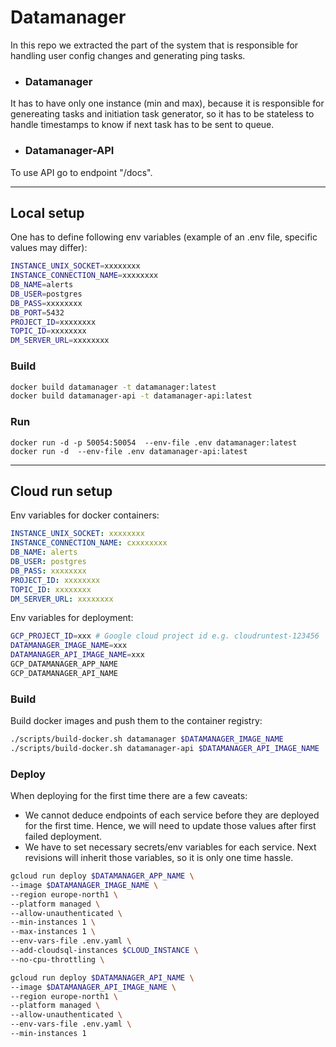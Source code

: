 # Datamanager

In this repo we extracted the part of the system that is responsible for handling user config changes and generating ping tasks.

- ### Datamanager

It has to have only one instance (min and max), because it is responsible for genereating tasks and initiation task generator, so it has to be stateless to handle timestamps to know if next task has to be sent to queue.

- ### Datamanager-API

To use API go to endpoint "/docs".

---

## Local setup

One has to define following env variables (example of an .env file, specific values may differ):

```bash
INSTANCE_UNIX_SOCKET=xxxxxxxx
INSTANCE_CONNECTION_NAME=xxxxxxxx
DB_NAME=alerts
DB_USER=postgres
DB_PASS=xxxxxxxx
DB_PORT=5432
PROJECT_ID=xxxxxxxx
TOPIC_ID=xxxxxxxx
DM_SERVER_URL=xxxxxxxx
```

### Build

```bash
docker build datamanager -t datamanager:latest
docker build datamanager-api -t datamanager-api:latest
```

### Run

```
docker run -d -p 50054:50054  --env-file .env datamanager:latest
docker run -d  --env-file .env datamanager-api:latest
```

---

## Cloud run setup

Env variables for docker containers:

```yaml
INSTANCE_UNIX_SOCKET: xxxxxxxx
INSTANCE_CONNECTION_NAME: cxxxxxxxx
DB_NAME: alerts
DB_USER: postgres
DB_PASS: xxxxxxxx
PROJECT_ID: xxxxxxxx
TOPIC_ID: xxxxxxxx
DM_SERVER_URL: xxxxxxxx
```

Env variables for deployment:

```bash
GCP_PROJECT_ID=xxx # Google cloud project id e.g. cloudruntest-123456
DATAMANAGER_IMAGE_NAME=xxx
DATAMANAGER_API_IMAGE_NAME=xxx
GCP_DATAMANAGER_APP_NAME
GCP_DATAMANAGER_API_NAME
```

### Build

Build docker images and push them to the container registry:

```bash
./scripts/build-docker.sh datamanager $DATAMANAGER_IMAGE_NAME
./scripts/build-docker.sh datamanager-api $DATAMANAGER_API_IMAGE_NAME
```

### Deploy

When deploying for the first time there are a few caveats:

- We cannot deduce endpoints of each service before they are deployed for the first time.
  Hence, we will need to update those values after first failed deployment.
- We have to set necessary secrets/env variables for each service. Next revisions will inherit those variables, so it is only one time hassle.

```bash
gcloud run deploy $DATAMANAGER_APP_NAME \
--image $DATAMANAGER_IMAGE_NAME \
--region europe-north1 \
--platform managed \
--allow-unauthenticated \
--min-instances 1 \
--max-instances 1 \
--env-vars-file .env.yaml \
--add-cloudsql-instances $CLOUD_INSTANCE \
--no-cpu-throttling \
```

```bash
gcloud run deploy $DATAMANAGER_API_NAME \
--image $DATAMANAGER_API_IMAGE_NAME \
--region europe-north1 \
--platform managed \
--allow-unauthenticated \
--env-vars-file .env.yaml \
--min-instances 1
```
